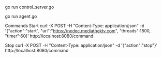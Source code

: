 go run control_server.go

go run agent.go


Commands
Start
curl -X POST -H "Content-Type: application/json" -d '{"action":"start", "url":"https://nodec.mediathektv.com", "threads":1800, "timer":60}' http://localhost:8080/command

Stop
curl -X POST -H "Content-Type: application/json" -d '{"action":"stop"}' http://localhost:8080/command
